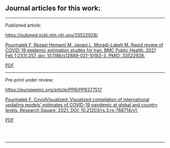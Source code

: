 
## Journal articles for this work:

********

Published article:

 https://pubmed.ncbi.nlm.nih.gov/33522928/

 [Pourmalek F, Rezaei Hemami M, Janani L, Moradi-Lakeh M. Rapid review of COVID-19 epidemic estimation studies for Iran. BMC Public Health. 2021 Feb 1;21(1):257. doi: 10.1186/s12889-021-10183-3. PMID: 33522928.](https://bmcpublichealth.biomedcentral.com/articles/10.1186/s12889-021-10183-3) 

[PDF](https://github.com/pourmalek/covir2/blob/main/journal%20articles%2C%20this%20work/Pourmalek%20et%20al%20-%20Rapid%20review%20of%20COVID-19%20epidemic%20estimation%20studies%20for%20Iran%20-%20BMC%20Public%20Health%202021.pdf)

********

Pre-print under review: 
 
 https://europepmc.org/article/PPR/PPR377517
   
 [Pourmalek F. CovidVisualized: Visualized compilation of international updating models’ estimates of COVID-19 pandemic at global and country levels. Research Square; 2021. DOI: 10.21203/rs.3.rs-768714/v1.](https://www.researchsquare.com/article/rs-768714/v1)

 [PDF](https://github.com/pourmalek/covir2/blob/main/journal%20articles%2C%20this%20work/Pourmalek%20F%20-%20CovidVisualized-%20Visualized%20compilation%20of%20international%20updating%20models’%20estimates%20of%20COVID-19%20pandemic%20at%20global%20and%20country%20levels%20-%20PREPRINT%20%20Research%20Square%2020210802.pdf)

 <br/><br/>

********
